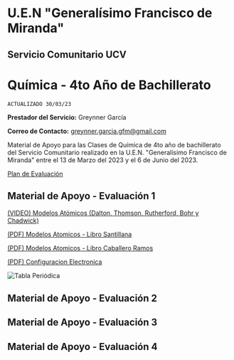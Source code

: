 # U.E.N "Generalísimo Francisco de Miranda"
## Servicio Comunitario UCV

# Química - 4to Año de Bachillerato

`ACTUALIZADO 30/03/23`

**Prestador del Servicio:** Greynner García

**Correo de Contacto:** greynner.garcia.gfm@gmail.com

Material de Apoyo para las Clases de Química de 4to año de bachillerato del Servicio Comunitario realizado en la U.E.N. "Generalísimo Francisco de Miranda" entre el 13 de Marzo del 2023 y el 6 de Junio del 2023.

[Plan de Evaluación](https://drive.google.com/file/d/1VsXDIFpf2P4t4XQ1hgGshVy281D2EQRa/view?usp=share_link)

## Material de Apoyo - Evaluación 1

[(VIDEO) Modelos Atómicos (Dalton, Thomson, Rutherford, Bohr y Chadwick)](https://www.youtube.com/watch?v=8lX8FjjLKhc)

[(PDF) Modelos Atomicos - Libro Santillana](https://drive.google.com/file/d/14_RDibK9KzWclM0VfhkPqu_IUnK6h7AO/view?usp=drivesdk)

[(PDF) Modelos Atomicos - Libro Caballero Ramos](https://drive.google.com/file/d/14bFe1Z5DnfMyuZM6a1YAcHjGh4L6tAtO/view?usp=drivesdk)

[(PDF) Configuracion Electronica](https://www.youtube.com/watch?v=aIvZ_pCkKNI&feature=youtu.be)

![Tabla Periódica](https://lh3.googleusercontent.com/xgVFRhFVINiSS37xCoKp1HL-JgwGUCTLzocqaeUTf2hX6DlBHFM3HDPkqAk__yNW-lqsbPnN21bj6O3YaqHEPXzqYFW2ycTDbqCUmnbokmk9-bdVzpKieqov3hZV3JwaN72-S29s=w2400)

## Material de Apoyo - Evaluación 2
## Material de Apoyo - Evaluación 3
## Material de Apoyo - Evaluación 4

